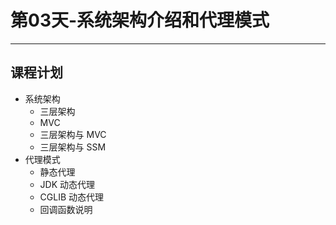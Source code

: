 # 第03天-系统架构介绍和代理模式

---

## 课程计划

* 系统架构
	* 三层架构
	* MVC
	* 三层架构与 MVC
	* 三层架构与 SSM
* 代理模式
	* 静态代理
	* JDK 动态代理
	* CGLIB 动态代理
	* 回调函数说明